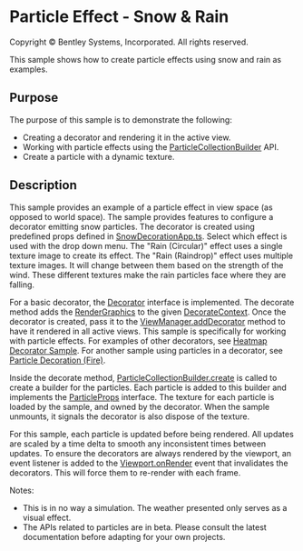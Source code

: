 # Particle Effect - Snow & Rain

Copyright © Bentley Systems, Incorporated. All rights reserved.

This sample shows how to create particle effects using snow and rain as examples.

## Purpose

The purpose of this sample is to demonstrate the following:

* Creating a decorator and rendering it in the active view.
* Working with particle effects using the [ParticleCollectionBuilder](https://www.itwinjs.org/reference/imodeljs-frontend/rendering/particlecollectionbuilder) API.
* Create a particle with a dynamic texture.

## Description

This sample provides an example of a particle effect in view space (as opposed to world space).  The sample provides features to configure a decorator emitting snow particles.  The decorator is created using predefined props defined in [SnowDecorationApp.ts](./SnowDecorationApp.tsx).  Select which effect is used with the drop down menu.
The "Rain (Circular)" effect uses a single texture image to create its effect.  The "Rain (Raindrop)" effect uses multiple texture images.  It will change between them based on the strength of the wind.  These different textures make the rain particles face where they are falling.

For a basic decorator, the [Decorator](https://www.itwinjs.org/reference/imodeljs-frontend/views/decorator/) interface is implemented. The decorate method adds the [RenderGraphics](https://www.itwinjs.org/reference/imodeljs-frontend/rendering/rendergraphic/) to the given [DecorateContext](https://www.itwinjs.org/reference/imodeljs-frontend/rendering/decoratecontext). Once the decorator is created, pass it to the [ViewManager.addDecorator](https://www.itwinjs.org/reference/imodeljs-frontend/views/viewmanager/adddecorator/) method to have it rendered in all active views. This sample is specifically for working with particle effects. For examples of other decorators, see [Heatmap Decorator Sample](../heatmap-decorator-sample/readme.md).  For another sample using particles in a decorator, see [Particle Decoration (Fire)](../fire-sample/README.md).

Inside the decorate method, [ParticleCollectionBuilder.create](https://www.itwinjs.org/reference/imodeljs-frontend/rendering/particlecollectionbuilder/particlecollectionbuilder.create/) is called to create a builder for the particles.  Each particle is added to this builder and implements the [ParticleProps](https://www.itwinjs.org/reference/imodeljs-frontend/rendering/particleprops/?term=partic) interface.
The texture for each particle is loaded by the sample, and owned by the decorator.  When the sample unmounts, it signals the decorator is also dispose of the texture.

For this sample, each particle is updated before being rendered.  All updates are scaled by a time delta to smooth any inconsistent times between updates.  To ensure the decorators are always rendered by the viewport, an event listener is added to the [Viewport.onRender](https://www.itwinjs.org/reference/imodeljs-frontend/views/viewport/?term=onrender#onrender) event that invalidates the decorators.  This will force them to re-render with each frame.

Notes:

* This is in no way a simulation.  The weather presented only serves as a visual effect.
* The APIs related to particles are in beta.  Please consult the latest documentation before adapting for your own projects.
